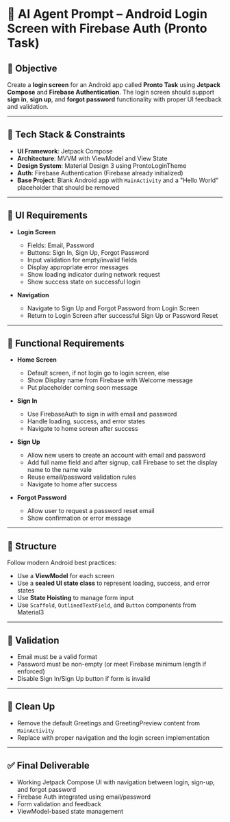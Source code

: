 
# 🧠 AI Agent Prompt – Android Login Screen with Firebase Auth (Pronto Task)

## 📱 Objective
Create a **login screen** for an Android app called **Pronto Task** using **Jetpack Compose** and **Firebase Authentication**. The login screen should support **sign in**, **sign up**, and **forgot password** functionality with proper UI feedback and validation.

---

## 🧰 Tech Stack & Constraints

- **UI Framework**: Jetpack Compose
- **Architecture**: MVVM with ViewModel and View State
- **Design System**: Material Design 3 using ProntoLoginTheme
- **Auth**: Firebase Authentication (Firebase already initialized)
- **Base Project**: Blank Android app with `MainActivity` and a "Hello World" placeholder that should be removed

---

## 🎨 UI Requirements

- **Login Screen**
  - Fields: Email, Password
  - Buttons: Sign In, Sign Up, Forgot Password
  - Input validation for empty/invalid fields
  - Display appropriate error messages
  - Show loading indicator during network request
  - Show success state on successful login

- **Navigation**
  - Navigate to Sign Up and Forgot Password from Login Screen
  - Return to Login Screen after successful Sign Up or Password Reset

---

## 🔧 Functional Requirements

- **Home Screen**
  - Default screen, if not login go to login screen, else
  - Show Display name from Firebase with Welcome message
  - Put placeholder coming soon message

- **Sign In**
  - Use FirebaseAuth to sign in with email and password
  - Handle loading, success, and error states
  - Navigate to home screen after success

- **Sign Up**
  - Allow new users to create an account with email and password
  - Add full name field and after signup, call Firebase to set the display name to the name vale
  - Reuse email/password validation rules
  - Navigate to home after success

- **Forgot Password**
  - Allow user to request a password reset email
  - Show confirmation or error message

---

## 📂 Structure

Follow modern Android best practices:
- Use a **ViewModel** for each screen
- Use a **sealed UI state class** to represent loading, success, and error states
- Use **State Hoisting** to manage form input
- Use `Scaffold`, `OutlinedTextField`, and `Button` components from Material3

---

## 🧪 Validation

- Email must be a valid format
- Password must be non-empty (or meet Firebase minimum length if enforced)
- Disable Sign In/Sign Up button if form is invalid

---

## 🧼 Clean Up

- Remove the default Greetings and GreetingPreview content from `MainActivity`
- Replace with proper navigation and the login screen implementation

---

## ✅ Final Deliverable

- Working Jetpack Compose UI with navigation between login, sign-up, and forgot password
- Firebase Auth integrated using email/password
- Form validation and feedback
- ViewModel-based state management
